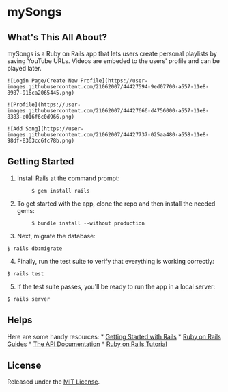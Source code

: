 # mySongs

## What's This All About?

mySongs is a Ruby on Rails app that lets users create personal playlists by saving YouTube URLs. Videos are embeded to the users' profile and can be played later.

```
![Login Page/Create New Profile](https://user-images.githubusercontent.com/21062007/44427594-9ed07700-a557-11e8-8987-916ca2065445.png)
```
```
![Profile](https://user-images.githubusercontent.com/21062007/44427666-d4756000-a557-11e8-8383-e016f6c0d966.png)
```
```
![Add Song](https://user-images.githubusercontent.com/21062007/44427737-025aa480-a558-11e8-98df-8363cc6fc78b.png)
```

## Getting Started

1. Install Rails at the command prompt:
```
        $ gem install rails
```
2. To get started with the app, clone the repo and then install the needed gems:
```
        $ bundle install --without production
```

3. Next, migrate the database:

```
$ rails db:migrate
```

4. Finally, run the test suite to verify that everything is working correctly:

```
$ rails test
```

5. If the test suite passes, you'll be ready to run the app in a local server:

```
$ rails server
```

## Helps

Here are some handy resources:
    * [Getting Started with Rails](https://guides.rubyonrails.org/getting_started.html)
    * [Ruby on Rails Guides](https://guides.rubyonrails.org)
    * [The API Documentation](https://api.rubyonrails.org)
    * [Ruby on Rails Tutorial](https://www.railstutorial.org/book)

## License

Released under the [MIT License](https://opensource.org/licenses/MIT).
